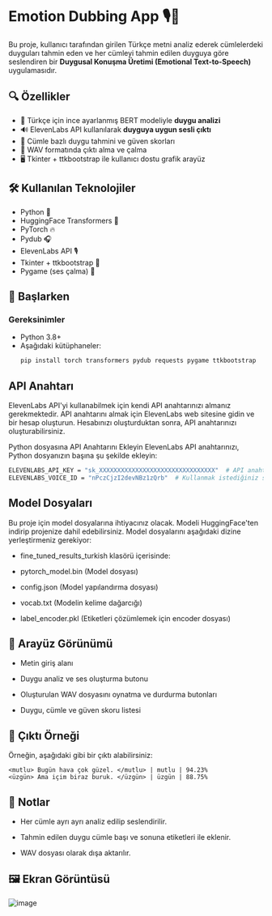 # Emotion Dubbing App 🎙️🧠

Bu proje, kullanıcı tarafından girilen Türkçe metni analiz ederek cümlelerdeki duyguları tahmin eden ve her cümleyi tahmin edilen duyguya göre seslendiren bir **Duygusal Konuşma Üretimi (Emotional Text-to-Speech)** uygulamasıdır.

## 🔍 Özellikler

- 🤖 Türkçe için ince ayarlanmış BERT modeliyle **duygu analizi**
- 🔊 ElevenLabs API kullanılarak **duyguya uygun sesli çıktı**
- 🧾 Cümle bazlı duygu tahmini ve güven skorları
- 💾 WAV formatında çıktı alma ve çalma
- 🖥️ Tkinter + ttkbootstrap ile kullanıcı dostu grafik arayüz

## 🛠️ Kullanılan Teknolojiler

- Python 🐍
- HuggingFace Transformers 🤗
- PyTorch 🔥
- Pydub 🎧
- ElevenLabs API 🎙️
- Tkinter + ttkbootstrap 🎨
- Pygame (ses çalma) 🎼

## 🚀 Başlarken
### Gereksinimler

- Python 3.8+
- Aşağıdaki kütüphaneler:
  ```bash
  pip install torch transformers pydub requests pygame ttkbootstrap
  
## API Anahtarı

ElevenLabs API'yi kullanabilmek için kendi API anahtarınızı almanız gerekmektedir. API anahtarını almak için ElevenLabs web sitesine gidin ve bir hesap oluşturun. Hesabınızı oluşturduktan sonra, API anahtarınızı oluşturabilirsiniz.

Python dosyasına API Anahtarını Ekleyin
ElevenLabs API anahtarınızı, Python dosyanızın başına şu şekilde ekleyin:
  ```bash
  ELEVENLABS_API_KEY = "sk_XXXXXXXXXXXXXXXXXXXXXXXXXXXXXXXX"  # API anahtarınızı buraya ekleyin
  ELEVENLABS_VOICE_ID = "nPczCjzI2devNBz1zQrb"  # Kullanmak istediğiniz sesin ID'si

```
## Model Dosyaları
Bu proje için model dosyalarına ihtiyacınız olacak. Modeli HuggingFace'ten indirip projenize dahil edebilirsiniz. Model dosyalarını aşağıdaki dizine yerleştirmeniz gerekiyor:

- fine_tuned_results_turkish klasörü içerisinde:

- pytorch_model.bin (Model dosyası)

- config.json (Model yapılandırma dosyası)

- vocab.txt (Modelin kelime dağarcığı)

- label_encoder.pkl (Etiketleri çözümlemek için encoder dosyası)

## 📸 Arayüz Görünümü
- Metin giriş alanı

- Duygu analiz ve ses oluşturma butonu

- Oluşturulan WAV dosyasını oynatma ve durdurma butonları

- Duygu, cümle ve güven skoru listesi

## 📂 Çıktı Örneği
Örneğin, aşağıdaki gibi bir çıktı alabilirsiniz:

  ```text
<mutlu> Bugün hava çok güzel. </mutlu> | mutlu | 94.23%
<üzgün> Ama içim biraz buruk. </üzgün> | üzgün | 88.75%
```

## 📌 Notlar
- Her cümle ayrı ayrı analiz edilip seslendirilir.

- Tahmin edilen duygu cümle başı ve sonuna <duygu> etiketleri ile eklenir.

- WAV dosyası olarak dışa aktarılır.

## 🖼️ Ekran Görüntüsü

![image](https://github.com/user-attachments/assets/01f9314b-ed1f-4067-bfe6-0d7446f68864)
